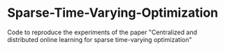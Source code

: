 # Sparse-Time-Varying-Optimization
Code to reproduce the experiments of the paper "Centralized and distributed online learning for sparse time-varying optimization"
